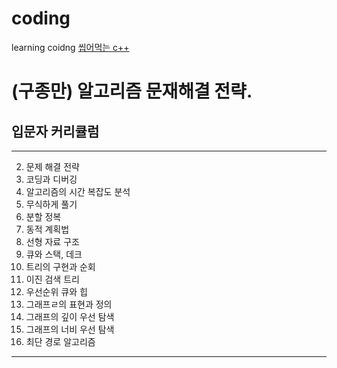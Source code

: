 # coding
learning coidng
[씹어먹는 c++](https://modoocode.com/187#google_vignette)

# (구종만) 알고리즘 문재해결 전략.
## 입문자 커리큘럼
----------------------------

  2. 문제 해결 전략
  3. 코딩과 디버깅
  4. 알고리즘의 시간 복잡도 분석
  6. 무식하게 풀기
  7. 분할 정복
  8. 동적 계획법
  18. 선형 자료 구조
  19. 큐와 스택, 데크
  21. 트리의 구현과 순회
  22. 이진 검색 트리
  23. 우선순위 큐와 힙
  27. 그래프ㄹ의 표현과 정의
  28. 그래프의 깊이 우선 탐색
  29. 그래프의 너비 우선 탐색
  30. 최단 경로 알고리즘

----------------------------------
